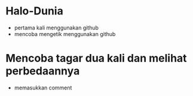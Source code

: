 # Halo-Dunia
+ pertama kali menggunakan github
+ mencoba mengetik menggunakan github
# Mencoba tagar dua kali dan melihat perbedaannya
+ memasukkan comment
